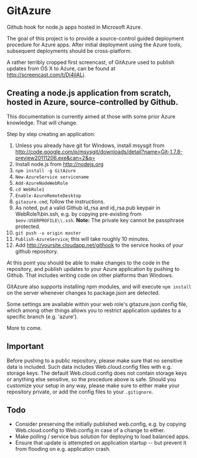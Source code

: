 # GitAzure #

Github hook for node.js apps hosted in Microsoft Azure.

The goal of this project is to provide a source-control guided deployment procedure for Azure apps. After initial deployment using the Azure tools, subsequent deployments should be cross-platform.

A rather terribly cropped first screencast, of GitAzure used to publish updates from OS X to Azure, can be found at http://screencast.com/t/Dj4ilALj.

## Creating a node.js application from scratch, hosted in Azure, source-controlled by Github. ##

This documentation is currently aimed at those with some prior Azure knowledge. That will change.

Step by step creating an application:

  1. Unless you already have git for Windows, install msysgit from http://code.google.com/p/msysgit/downloads/detail?name=Git-1.7.8-preview20111206.exe&can=2&q=
  2. Install node.js from http://nodejs.org
  3. `npm install -g GitAzure`
  4. `New-AzureService servicename`
  5. `Add-AzureNodeWebRole`
  6. `cd WebRole1`
  7. `Enable-AzureRemoteDesktop`
  8. `gitazure.cmd`; follow the instructions.
  9. As noted, put a valid Github id_rsa and id_rsa.pub keypair in WebRole1\bin\.ssh, e.g. by copying pre-existing from `$env:USERPROFILE\\.ssh`. **Note:** The private key cannot be passphrase protected.
  10. `git push -u origin master`
  11. `Publish-AzureService`; this will take roughly 10 minutes.
  12. Add http://yoursite.cloudapp.net/githook to the service hooks of your github repository.

At this point you should be able to make changes to the code in the repository, and publish updates to your Azure application by pushing to Github. That includes writing code on other platforms than Windows.

GitAzure also supports installing npm modules, and will execute `npm install` on the server whenever changes to package.json are detected.

Some settings are available within your web role's gitazure.json config file, which among other things allows you to restrict application updates to a specific branch (e.g. 'azure').

More to come.

## Important ##

Before pushing to a public repository, please make sure that no sensitive data is included. Such data includes Web.cloud.config files with e.g. storage keys. The default Web.cloud.config does not contain storage keys or anything else sensitive, so the procedure above is safe. Should you customize your setup in any way, please make sure to either make your repository private, or add the config files to your `.gitignore`.

## Todo ##

* Consider preserving the initially published web.config, e.g. by copying Web.cloud.config to Web.config in case of a change to either.
* Make polling / service bus solution for deploying to load balanced apps.
* Ensure that update is attempted on application startup -- but prevent it from flooding on e.g. application crash.

